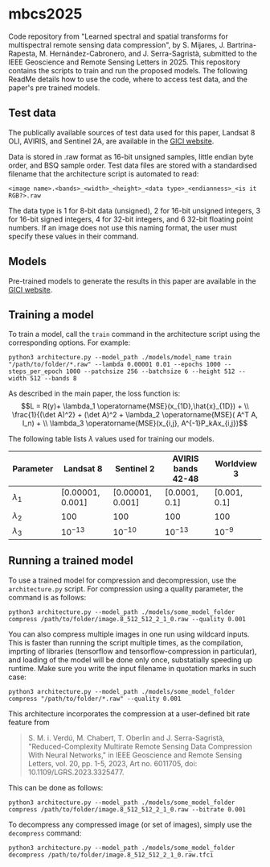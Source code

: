 # mbcs2025

Code repository from "Learned spectral and spatial transforms for multispectral remote sensing data compression", by S. Mijares, J. Bartrina-Rapesta, M. Hernández-Cabronero, and J. Serra-Sagristà, submitted to the IEEE Geoscience and Remote Sensing Letters in 2025. This repository contains the scripts to train and run the proposed models. The following ReadMe details how to use the code, where to access test data, and the paper's pre trained models.

## Test data

The publically available sources of test data used for this paper, Landsat 8 OLI, AVIRIS, and Sentinel 2A, are available in the [GICI website](https://gici.uab.cat/GiciWebPage/datasets.php).

Data is stored in .raw format as 16-bit unsigned samples, little endian byte order, and BSQ sample order. Test data files are stored with a standardised filename that the architecture script is automated to read:

```<image name>.<bands>_<width>_<height>_<data type>_<endianness>_<is it RGB?>.raw```

The data type is 1 for 8-bit data (unsigned), 2 for 16-bit unsigned integers, 3 for 16-bit signed integers, 4 for 32-bit integers, and 6 32-bit floating point numbers. If an image does not use this naming format, the user must specify these values in their command.

## Models

Pre-trained models to generate the results in this paper are available in the [GICI website](https://gici.uab.cat/GiciWebPage/downloads.php).

## Training a model

To train a model, call the `train` command in the architecture script using the corresponding options. For example:

```python3 architecture.py --model_path ./models/model_name train "/path/to/folder/*.raw" --lambda 0.00001 0.01 --epochs 1000 --steps_per_epoch 1000 --patchsize 256 --batchsize 6 --height 512 --width 512 --bands 8```

As described in the main paper, the loss function is: $$L = R(y)+ \lambda_1 \operatorname{MSE}(x_{1D},\hat{x}_{1D}) + \\ \frac{1}{(\det A)^2} + (\det A)^2 + \lambda_2 \operatorname{MSE}( A^T A, I_n) + \\ \lambda_3 \operatorname{MSE}(x_{i,j}, A^{-1}P_kAx_{i,j})$$

The following table lists $\lambda$ values used for training our models.

| Parameter  | Landsat 8          | Sentinel 2          | AVIRIS bands 42-48 | Worldview 3    |
| ---------- | ------------------ | ------------------- | ------------------ | -------------- |
| $\lambda_1$ | $[0.00001, 0.001]$ |  $[0.00001, 0.001]$ | $[0.0001, 0.1]$    | $[0.001, 0.1]$ |
| $\lambda_2$ | 100                | 100                 | 100                | 100            |
| $\lambda_3$ | $10^{-13}$         | $10^{-10}$          | $10^{-13}$         | $10^{-9}$      |

## Running a trained model

To use a trained model for compression and decompression, use the `architecture.py` script. For compression using a quality parameter, the command is as follows:

```python3 architecture.py --model_path ./models/some_model_folder compress /path/to/folder/image.8_512_512_2_1_0.raw --quality 0.001```

You can also compress multiple images in one run using wildcard inputs. This is faster than running the script multiple times, as the compilation, imprting of libraries (tensorflow and tensorflow-compression in particular), and loading of the model will be done only once, substatially speeding up runtime. Make sure you write the input filename in quotation marks in such case:

```python3 architecture.py --model_path ./models/some_model_folder compress "/path/to/folder/*.raw" --quality 0.001```

This architecture incorporates the compression at a user-defined bit rate feature from

> S. M. i. Verdú, M. Chabert, T. Oberlin and J. Serra-Sagristà, "Reduced-Complexity Multirate Remote Sensing Data Compression With Neural Networks," in IEEE Geoscience and Remote Sensing Letters, vol. 20, pp. 1-5, 2023, Art no. 6011705, doi: 10.1109/LGRS.2023.3325477.

This can be done as follows:

```python3 architecture.py --model_path ./models/some_model_folder compress /path/to/folder/image.8_512_512_2_1_0.raw --bitrate 0.001```

To decompress any compressed image (or set of images), simply use the `decompress` command:

```python3 architecture.py --model_path ./models/some_model_folder decompress /path/to/folder/image.8_512_512_2_1_0.raw.tfci```
